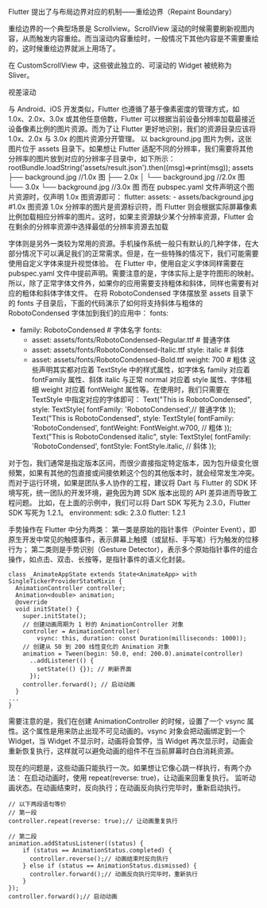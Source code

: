 


Flutter 提出了与布局边界对应的机制——重绘边界（Repaint Boundary）



重绘边界的一个典型场景是 Scrollview。ScrollView 滚动的时候需要刷新视图内容，从而触发内容重绘。而当滚动内容重绘时，一般情况下其他内容是不需要重绘的，这时候重绘边界就派上用场了。




在 CustomScrollView 中，这些彼此独立的、可滚动的 Widget 被统称为 Sliver。

视差滚动



与 Android、iOS 开发类似，Flutter 也遵循了基于像素密度的管理方式，如 1.0x、2.0x、3.0x 或其他任意倍数，Flutter 可以根据当前设备分辨率加载最接近设备像素比例的图片资源。而为了让 Flutter 更好地识别，我们的资源目录应该将 1.0x、2.0x 与 3.0x 的图片资源分开管理。
以 background.jpg 图片为例，这张图片位于 assets 目录下。如果想让 Flutter 适配不同的分辨率，我们需要将其他分辨率的图片放到对应的分辨率子目录中，如下所示：
rootBundle.loadString('assets/result.json').then((msg)=>print(msg));
assets
├── background.jpg    //1.0x 图
├── 2.0x
│   └── background.jpg  //2.0x 图
└── 3.0x
    └── background.jpg  //3.0x 图
而在 pubspec.yaml 文件声明这个图片资源时，仅声明 1.0x 图资源即可：
flutter:
  assets:
    - assets/background.jpg   #1.0x 图资源
1.0x 分辨率的图片是资源标识符，而 Flutter 则会根据实际屏幕像素比例加载相应分辨率的图片。这时，如果主资源缺少某个分辨率资源，Flutter 会在剩余的分辨率资源中选择最低的分辨率资源去加载




字体则是另外一类较为常用的资源。手机操作系统一般只有默认的几种字体，在大部分情况下可以满足我们的正常需求。但是，在一些特殊的情况下，我们可能需要使用自定义字体来提升视觉体验。
在 Flutter 中，使用自定义字体同样需要在 pubspec.yaml 文件中提前声明。需要注意的是，字体实际上是字符图形的映射。所以，除了正常字体文件外，如果你的应用需要支持粗体和斜体，同样也需要有对应的粗体和斜体字体文件。
在将 RobotoCondensed 字体摆放至 assets 目录下的 fonts 子目录后，下面的代码演示了如何将支持斜体与粗体的 RobotoCondensed 字体加到我们的应用中：
fonts:
  - family: RobotoCondensed  # 字体名字
    fonts:
      - asset: assets/fonts/RobotoCondensed-Regular.ttf # 普通字体
      - asset: assets/fonts/RobotoCondensed-Italic.ttf 
        style: italic  # 斜体
      - asset: assets/fonts/RobotoCondensed-Bold.ttf 
        weight: 700  # 粗体
这些声明其实都对应着 TextStyle 中的样式属性，如字体名 family 对应着 fontFamily 属性、斜体 italic 与正常 normal 对应着 style 属性、字体粗细 weight 对应着 fontWeight 属性等。在使用时，我们只需要在 TextStyle 中指定对应的字体即可：
Text("This is RobotoCondensed", style: TextStyle(
    fontFamily: 'RobotoCondensed',// 普通字体
));
Text("This is RobotoCondensed", style: TextStyle(
    fontFamily: 'RobotoCondensed',
    fontWeight: FontWeight.w700, // 粗体
));
Text("This is RobotoCondensed italic", style: TextStyle(
  fontFamily: 'RobotoCondensed',
  fontStyle: FontStyle.italic, // 斜体
));



对于包，我们通常是指定版本区间，而很少直接指定特定版本，因为包升级变化很频繁，如果有其他的包直接或间接依赖这个包的其他版本时，就会经常发生冲突。
而对于运行环境，如果是团队多人协作的工程，建议将 Dart 与 Flutter 的 SDK 环境写死，统一团队的开发环境，避免因为跨 SDK 版本出现的 API 差异进而导致工程问题。
比如，在上面的示例中，我们可以将 Dart SDK 写死为 2.3.0，Flutter SDK 写死为 1.2.1。
environment:
  sdk: 2.3.0
  flutter: 1.2.1




  手势操作在 Flutter 中分为两类：
第一类是原始的指针事件（Pointer Event），即原生开发中常见的触摸事件，表示屏幕上触摸（或鼠标、手写笔）行为触发的位移行为；
第二类则是手势识别（Gesture Detector），表示多个原始指针事件的组合操作，如点击、双击、长按等，是指针事件的语义化封装。



```
class _AnimateAppState extends State<AnimateApp> with SingleTickerProviderStateMixin {
  AnimationController controller;
  Animation<double> animation;
  @override
  void initState() {
    super.initState();
    // 创建动画周期为 1 秒的 AnimationController 对象
    controller = AnimationController(
        vsync: this, duration: const Duration(milliseconds: 1000));
    // 创建从 50 到 200 线性变化的 Animation 对象
    animation = Tween(begin: 50.0, end: 200.0).animate(controller)
      ..addListener(() {
        setState(() {}); // 刷新界面
      });
    controller.forward(); // 启动动画
  }
...
}

```


需要注意的是，我们在创建 AnimationController 的时候，设置了一个 vsync 属性。这个属性是用来防止出现不可见动画的。vsync 对象会把动画绑定到一个 Widget，当 Widget 不显示时，动画将会暂停，当 Widget 再次显示时，动画会重新恢复执行，这样就可以避免动画的组件不在当前屏幕时白白消耗资源。



现在的问题是，这些动画只能执行一次。如果想让它像心跳一样执行，有两个办法：
在启动动画时，使用 repeat(reverse: true)，让动画来回重复执行。
监听动画状态。在动画结束时，反向执行；在动画反向执行完毕时，重新启动执行。

```
// 以下两段语句等价
// 第一段
controller.repeat(reverse: true);// 让动画重复执行
 
// 第二段
animation.addStatusListener((status) {
    if (status == AnimationStatus.completed) {
      controller.reverse();// 动画结束时反向执行
    } else if (status == AnimationStatus.dismissed) {
      controller.forward();// 动画反向执行完毕时，重新执行
    }
});
controller.forward();// 启动动画

```